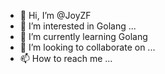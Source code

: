 - 👋 Hi, I’m @JoyZF
- 👀 I’m interested in Golang ...
- 🌱 I’m currently learning Golang
- 💞️ I’m looking to collaborate on ...
- 📫 How to reach me ...

<!---
JoyZF/JoyZF is a ✨ special ✨ repository because its `README.md` (this file) appears on your GitHub profile.
You can click the Preview link to take a look at your changes.
--->
